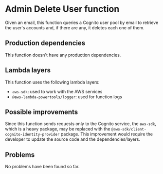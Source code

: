 # Admin Delete User function
Given an email, this function queries a Cognito user pool by email to retrieve the user's accounts and, if there are any, it deletes each one of them.

## Production dependencies
This function doesn't have any production dependencies.

## Lambda layers
This function uses the following lambda layers:

  * `aws-sdk`: used to work with the AWS services
  * `@aws-lambda-powertools/logger`: used for function logs

## Possible improvements
Since this function sends requests only to the Cognito service, the `aws-sdk`, which is a heavy package, may be replaced with the `@aws-sdk/client-cognito-identity-provider` package. This improvement would require the developer to update the source code and the dependencies/layers.

## Problems
No problems have been found so far.